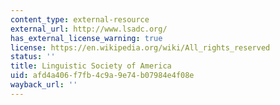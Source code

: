 ```yaml
---
content_type: external-resource
external_url: http://www.lsadc.org/
has_external_license_warning: true
license: https://en.wikipedia.org/wiki/All_rights_reserved
status: ''
title: Linguistic Society of America
uid: afd4a406-f7fb-4c9a-9e74-b07984e4f08e
wayback_url: ''
---
```

